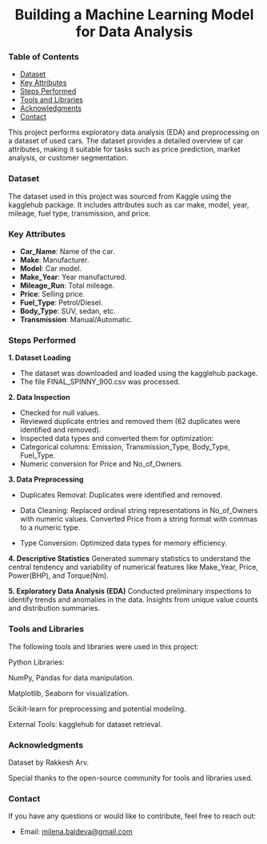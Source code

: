 <h1 align="center">Building a Machine Learning Model for Data Analysis</h1>

### Table of Contents
- [Dataset](#dataset)
- [Key Attributes](#key-attributes)
- [Steps Performed](#steps-performed)
- [Tools and Libraries](#tools-and-libraries)
- [Acknowledgments](#acknowledgments)
- [Contact](#contact)

This project performs exploratory data analysis (EDA) and preprocessing on a dataset of used cars. The dataset provides a detailed overview of car attributes, making it suitable for tasks such as price prediction, market analysis, or customer segmentation.

### Dataset

The dataset used in this project was sourced from Kaggle using the kagglehub package. It includes attributes such as car make, model, year, mileage, fuel type, transmission, and price.

### Key Attributes
- **Car_Name**: Name of the car.
- **Make**: Manufacturer.
- **Model**: Car model.
- **Make_Year**: Year manufactured.
- **Mileage_Run**: Total mileage.
- **Price**: Selling price.
- **Fuel_Type**: Petrol/Diesel.
- **Body_Type**: SUV, sedan, etc.
- **Transmission**: Manual/Automatic.

### Steps Performed

**1. Dataset Loading**
- The dataset was downloaded and loaded using the kagglehub package.
- The file FINAL_SPINNY_900.csv was processed.

**2. Data Inspection**
- Checked for null values.
- Reviewed duplicate entries and removed them (62 duplicates were identified and removed).
- Inspected data types and converted them for optimization:
- Categorical columns: Emission, Transmission_Type, Body_Type, Fuel_Type.
- Numeric conversion for Price and No_of_Owners.
  
 **3. Data Preprocessing**
- Duplicates Removal: Duplicates were identified and removed.
- Data Cleaning:
Replaced ordinal string representations in No_of_Owners with numeric values.
Converted Price from a string format with commas to a numeric type.

- Type Conversion: Optimized data types for memory efficiency.

**4. Descriptive Statistics**
Generated summary statistics to understand the central tendency and variability of numerical features like Make_Year, Price, Power(BHP), and Torque(Nm).

**5. Exploratory Data Analysis (EDA)**
Conducted preliminary inspections to identify trends and anomalies in the data.
Insights from unique value counts and distribution summaries.

### Tools and Libraries

The following tools and libraries were used in this project:

Python Libraries:

NumPy, Pandas for data manipulation.

Matplotlib, Seaborn for visualization.

Scikit-learn for preprocessing and potential modeling.

External Tools: kagglehub for dataset retrieval.

### Acknowledgments

Dataset by Rakkesh Arv.

Special thanks to the open-source community for tools and libraries used.

### Contact
If you have any questions or would like to contribute, feel free to reach out:

- Email: [milena.baldeva@gmail.com](mailto:milena.baldeva@gmail.com)
